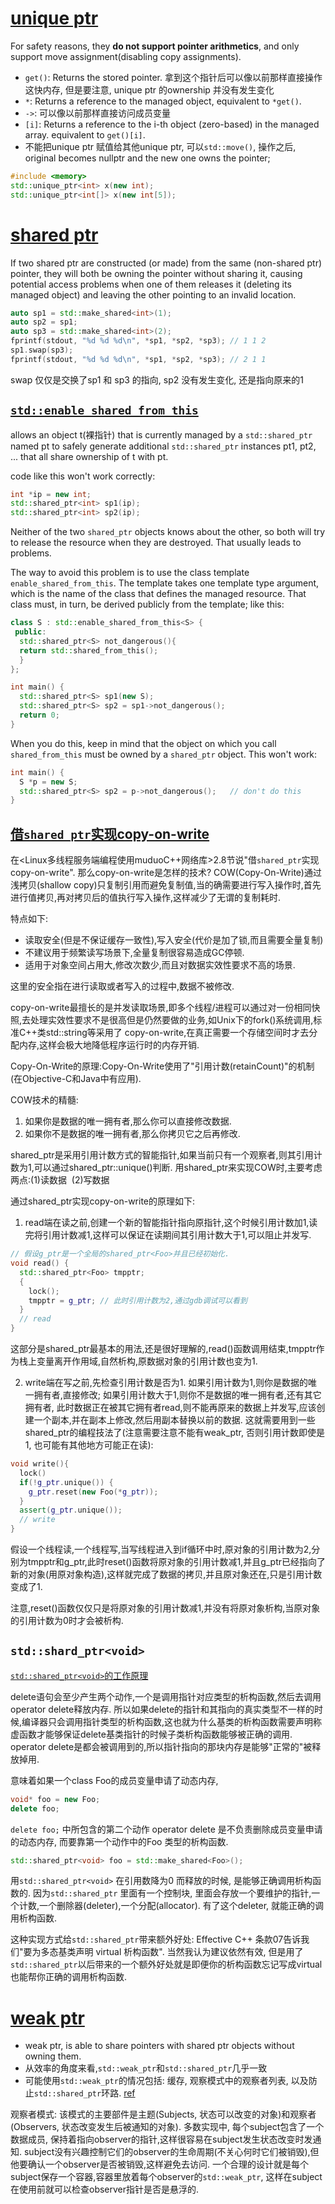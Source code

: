 # [unique ptr](http://www.cplusplus.com/reference/memory/unique_ptr)
For safety reasons, they **do not support pointer arithmetics**, and only support move assignment(disabling copy assignments).

- `get()`: Returns the stored pointer. 拿到这个指针后可以像以前那样直接操作这快内存, 但是要注意, unique ptr 的ownership 并没有发生变化
- `*`: Returns a reference to the managed object, equivalent to `*get()`.
- `->`: 可以像以前那样直接访问成员变量
- `[i]`: Returns a reference to the i-th object (zero-based) in the managed array. equivalent to `get()[i]`.
- 不能把unique ptr 赋值给其他unique ptr, 可以`std::move()`, 操作之后, original becomes nullptr and the new one owns the pointer;

```C++
#include <memory>
std::unique_ptr<int> x(new int);
std::unique_ptr<int[]> x(new int[5]);
```

# [shared ptr](http://www.cplusplus.com/reference/memory/shared_ptr)
If two shared ptr are constructed (or made) from the same (non-shared ptr) pointer, they will both be owning the pointer without sharing it,
causing potential access problems when one of them releases it (deleting its managed object) and leaving the other pointing to an invalid location.

```C++
auto sp1 = std::make_shared<int>(1);
auto sp2 = sp1;
auto sp3 = std::make_shared<int>(2);
fprintf(stdout, "%d %d %d\n", *sp1, *sp2, *sp3); // 1 1 2
sp1.swap(sp3);
fprintf(stdout, "%d %d %d\n", *sp1, *sp2, *sp3); // 2 1 1
```
swap 仅仅是交换了sp1 和 sp3 的指向, sp2 没有发生变化, 还是指向原来的1

## [`std::enable_shared_from_this`](https://stackoverflow.com/questions/712279/what-is-the-usefulness-of-enable-shared-from-this)
allows an object t(裸指针) that is currently managed by a `std::shared_ptr` named pt to safely generate additional `std::shared_ptr` instances pt1, pt2, ... that all share ownership of t with pt.

code like this won't work correctly:
```C++
int *ip = new int;
std::shared_ptr<int> sp1(ip);
std::shared_ptr<int> sp2(ip);
```
Neither of the two `shared_ptr` objects knows about the other, so both will try to release the resource when they are destroyed. That usually leads to problems.

The way to avoid this problem is to use the class template `enable_shared_from_this`. The template takes one template type argument, which is the name of the class that defines the managed resource. That class must, in turn, be derived publicly from the template; like this:
```C++
class S : std::enable_shared_from_this<S> {
 public:
  std::shared_ptr<S> not_dangerous(){
  return std::shared_from_this();
  }
};

int main() {
  std::shared_ptr<S> sp1(new S);
  std::shared_ptr<S> sp2 = sp1->not_dangerous();
  return 0;
}
```
When you do this, keep in mind that the object on which you call `shared_from_this` must be owned by a `shared_ptr` object. This won't work:
```C++
int main() {
  S *p = new S;
  std::shared_ptr<S> sp2 = p->not_dangerous();   // don't do this
}
```

## [借`shared_ptr`实现copy-on-write](https://blog.csdn.net/q5707802/article/details/79261515)
在<Linux多线程服务端编程使用muduoC++网络库>2.8节说"借`shared_ptr`实现copy-on-write". 那么copy-on-write是怎样的技术?
COW(Copy-On-Write)通过浅拷贝(shallow copy)只复制引用而避免复制值,当的确需要进行写入操作时,首先进行值拷贝,再对拷贝后的值执行写入操作,这样减少了无谓的复制耗时.

特点如下:

- 读取安全(但是不保证缓存一致性),写入安全(代价是加了锁,而且需要全量复制)
- 不建议用于频繁读写场景下,全量复制很容易造成GC停顿.
- 适用于对象空间占用大,修改次数少,而且对数据实效性要求不高的场景.

这里的安全指在进行读取或者写入的过程中,数据不被修改.

copy-on-write最擅长的是并发读取场景,即多个线程/进程可以通过对一份相同快照,去处理实效性要求不是很高但是仍然要做的业务,如Unix下的fork()系统调用,标准C++类std::string等采用了 copy-on-write,在真正需要一个存储空间时才去分配内存,这样会极大地降低程序运行时的内存开销.

Copy-On-Write的原理:Copy-On-Write使用了"引用计数(retainCount)"的机制(在Objective-C和Java中有应用).

COW技术的精髓:

1. 如果你是数据的唯一拥有者,那么你可以直接修改数据.
1. 如果你不是数据的唯一拥有者,那么你拷贝它之后再修改.

shared_ptr是采用引用计数方式的智能指针,如果当前只有一个观察者,则其引用计数为1,可以通过shared_ptr::unique()判断.
用shared_ptr来实现COW时,主要考虑两点:(1)读数据  (2)写数据

通过shared_ptr实现copy-on-write的原理如下:

1. read端在读之前,创建一个新的智能指针指向原指针,这个时候引用计数加1,读完将引用计数减1,这样可以保证在读期间其引用计数大于1,可以阻止并发写.
  ```C++
  // 假设g_ptr是一个全局的shared_ptr<Foo>并且已经初始化.
  void read() {
    std::shared_ptr<Foo> tmpptr;
    {
      lock();
      tmpptr = g_ptr; // 此时引用计数为2,通过gdb调试可以看到
    }
    // read
  }
  ```
这部分是shared_ptr最基本的用法,还是很好理解的,read()函数调用结束,tmpptr作为栈上变量离开作用域,自然析构,原数据对象的引用计数也变为1.

2. write端在写之前,先检查引用计数是否为1. 如果引用计数为1,则你是数据的唯一拥有者,直接修改; 
如果引用计数大于1,则你不是数据的唯一拥有者,还有其它拥有者, 此时数据正在被其它拥有者read,则不能再原来的数据上并发写,应该创建一个副本,并在副本上修改,然后用副本替换以前的数据.
这就需要用到一些shared_ptr的编程技法了(注意需要注意不能有weak_ptr, 否则引用计数即使是1, 也可能有其他地方可能正在读):
  ```C++
  void write(){
    lock()
    if(!g_ptr.unique()) {
      g_ptr.reset(new Foo(*g_ptr));
    }
    assert(g_ptr.unique());
    // write
  }
  ```
假设一个线程读,一个线程写,当写线程进入到if循环中时,原对象的引用计数为2,分别为tmpptr和g_ptr,此时reset()函数将原对象的引用计数减1,并且g_ptr已经指向了新的对象(用原对象构造),这样就完成了数据的拷贝,并且原对象还在,只是引用计数变成了1.

注意,reset()函数仅仅只是将原对象的引用计数减1,并没有将原对象析构,当原对象的引用计数为0时才会被析构.

## `std::shard_ptr<void>`
[`std::shared_ptr<void>`的工作原理](https://www.cnblogs.com/imjustice/p/how_shared_ptr_void_works.html)

delete语句会至少产生两个动作,一个是调用指针对应类型的析构函数,然后去调用operator delete释放内存.
所以如果delete的指针和其指向的真实类型不一样的时候,编译器只会调用指针类型的析构函数,这也就为什么基类的析构函数需要声明称虚函数才能够保证delete基类指针的时候子类析构函数能够被正确的调用.
operator delete是都会被调用到的,所以指针指向的那块内存是能够"正常的"被释放掉用.

意味着如果一个class Foo的成员变量申请了动态内存,
```C++
void* foo = new Foo;
delete foo;
```
`delete foo;` 中所包含的第二个动作 operator delete 是不负责删除成员变量申请的动态内存, 而要靠第一个动作中的Foo 类型的析构函数.

```C++
std::shared_ptr<void> foo = std::make_shared<Foo>();
```
用`std::shared_ptr<void>` 在引用数降为0 而释放的时候, 是能够正确调用析构函数的.
因为`std::shared_ptr` 里面有一个控制块, 里面会存放一个要维护的指针,一个计数,一个删除器(deleter),一个分配(allocator).
有了这个deleter, 就能正确的调用析构函数.

这种实现方式给`std::shared_ptr`带来额外好处:
Effective C++ 条款07告诉我们"要为多态基类声明 virtual 析构函数". 当然我认为建议依然有效,
但是用了`std::shared_ptr`以后带来的一个额外好处就是即便你的析构函数忘记写成virtual也能帮你正确的调用析构函数.

# [weak ptr](http://www.cplusplus.com/reference/memory/weak_ptr)
- weak ptr, is able to share pointers with shared ptr objects without owning them.
- 从效率的角度来看,`std::weak_ptr`和`std::shared_ptr`几乎一致
- 可能使用`std::weak_ptr`的情况包括: 缓存, 观察模式中的观察者列表, 以及防止`std::shared_ptr`环路. [ref](https://blog.csdn.net/coolmeme/article/details/43266319)

观察者模式:
该模式的主要部件是主题(Subjects, 状态可以改变的对象)和观察者(Observers, 状态改变发生后被通知的对象).
多数实现中, 每个subject包含了一个数据成员, 保持着指向observer的指针,这样很容易在subject发生状态改变时发通知.
subject没有兴趣控制它们的observer的生命周期(不关心何时它们被销毁),但他要确认一个observer是否被销毁,这样避免去访问.
一个合理的设计就是每个subject保存一个容器,容器里放着每个observer的`std::weak_ptr`, 这样在subject在使用前就可以检查observer指针是否是悬浮的.

